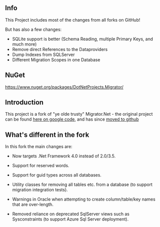 Info
----
This Project includes most of the changes from all forks on GitHub! 

But has also a few changes:
  - SQLite support is better (Schema Reading, multiple Primary Keys, and much more)
  - Remove direct References to the Dataproviders
  - Dump Indexes from SQLServer
  - Different Migration Scopes in one Database


NuGet
-----
https://www.nuget.org/packages/DotNetProjects.Migrator/

Introduction
------------

This project is a fork of "ye olde trusty" Migrator.Net - the original project can be found [here on google code][1], and has since [moved to github][2]
  
What's different in the fork
----------------------------

In this fork the main changes are:

* Now targets .Net Framework 4.0 instead of 2.0/3.5.
* Support for reserved words.
* Support for guid types across all databases.
* Utility classes for removing all tables etc. from a database (to support migration integration tests).
* Warnings in Oracle when attempting to create column/table/key names that are over-length.
* Removed reliance on deprecated SqlServer views such as Sysconstraints (to support Azure Sql Server deployment).

  [1]: http://code.google.com/p/migratordotnet/
  [2]: https://github.com/migratordotnet/Migrator.NET
